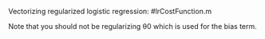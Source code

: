 
Vectorizing regularized logistic regression:
#lrCostFunction.m

Note that you should not be regularizing θ0 which is used for the bias term.
